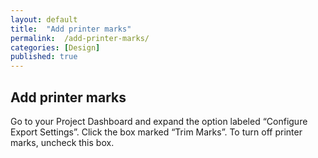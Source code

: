 ```yaml
---
layout: default
title:  "Add printer marks"
permalink:  /add-printer-marks/
categories: [Design]
published: true
---
```


<section data-type="chapter" class="hsecchapter" data-hederis-type="hsecchapter" id="add-printer-marks" data-pi-attrs="id: add-printer-marks" role="doc-chapter" title="Add printer marks"><h1 data-hederis-type="hblkchaptitle" class="hblkchaptitle" id="pB5eIsAA7">Add printer marks</h1>
    <p class="hblkp" data-hederis-type="hblkp" id="pvDFs82A7">Go to your Project Dashboard and expand the option labeled &#8220;Configure Export Settings&#8221;. Click the box marked &#8220;Trim Marks&#8221;. To turn off printer marks, uncheck this box.</p>
    </section>
    